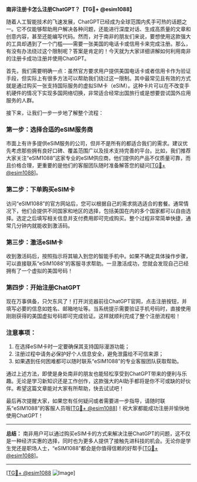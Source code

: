 **南非注册卡怎么注册ChatGPT？【TG💪+ @esim1088】**

随着人工智能技术的飞速发展，ChatGPT已经成为全球范围内炙手可热的话题之一。它不仅能够帮助用户解决各种问题，还能进行深度对话、生成高质量的文章和创意内容，甚至还能编写代码。然而，对于南非的朋友们来说，要想使用这款强大的工具却遇到了一个门槛——需要一张美国的电话卡或信用卡来完成注册。那么，有没有办法绕过这个限制呢？答案是肯定的！今天就为大家详细讲解如何利用南非的注册卡成功注册并使用ChatGPT。

首先，我们需要明确一点：虽然官方要求用户提供美国电话卡或者信用卡作为验证手段，但实际上有很多方法可以帮助我们绕过这一限制。其中最常见且有效的方式就是通过购买一张支持国际服务的虚拟SIM卡（eSIM）。这种卡片可以在不改变手机硬件的情况下实现多国网络切换，非常适合经常出国旅行或是想要尝试国外应用服务的人群。

接下来，让我们一步一步地了解整个流程：

### 第一步：选择合适的eSIM服务商
市面上有许多提供eSIM服务的公司，但并不是所有的都适合我们的需求。建议优先考虑那些拥有良好口碑、覆盖范围广以及技术支持完善的平台。比如，我们推荐大家关注“eSIM1088”这家专业的eSIM供应商，他们提供的产品不仅质量可靠，而且价格合理，更重要的是他们的客服团队随时准备解答您的疑问[[TG💪+ @esim1088](https://t.me/s/esim1088)]。

### 第二步：下单购买eSIM卡
访问“eSIM1088”的官方网站后，您可以根据自己的需求挑选适合的套餐。通常情况下，他们会提供不同国家和地区的选择，包括美国在内的多个国家都可以自由选择。选定之后填写相关信息并支付费用即可完成购买。整个过程非常简单快捷，通常几分钟内就能收到激活码。

### 第三步：激活eSIM卡
收到激活码后，按照指示将其输入到您的智能手机中。如果不确定具体操作步骤，可以直接联系“eSIM1088”的客服寻求帮助。一旦激活成功，您就会发现自己已经拥有了一个虚拟的美国号码！

### 第四步：开始注册ChatGPT
现在万事俱备，只欠东风了！打开浏览器前往ChatGPT官网，点击注册按钮，并填写必要的信息如姓名、邮箱地址等。当系统提示需要验证手机号码时，直接使用刚刚获得的美国虚拟号码即可完成验证。这样就顺利完成了整个注册流程啦！

### 注意事项：
1. 在选择eSIM卡时一定要确保其支持国际漫游功能；
2. 注册过程中请务必保护好个人信息安全，避免泄露给不可信来源；
3. 如果遇到任何困难都可以随时联系“eSIM1088”的专业客服团队获取帮助。

通过上述方法，即使是身处南非的朋友也能轻松享受到ChatGPT带来的便利与乐趣。无论是学习新知识还是工作创作，这款强大的AI助手都将是你不可或缺的好伙伴。希望这篇文章能对大家有所帮助，快去试试吧！

最后再次提醒大家，如果您有任何疑问或者需要进一步指导，请随时联系“eSIM1088”的客服人员哦[[TG💪+ @esim1088](https://t.me/s/esim1088)]！祝大家都能成功注册并愉快地使用ChatGPT！

---

**总结：**
南非用户可以通过购买eSIM卡的方式来解决注册ChatGPT的问题，这不仅是一种经济实惠的选择，同时也为更多人提供了接触先进科技的机会。无论你是学生党还是职场人士，“eSIM1088”都会是你值得信赖的好帮手[[TG💪+ @esim1088](https://t.me/s/esim1088)]。

---

[[TG💪+ @esim1088](https://t.me/s/esim1088) ![Image](https://i.postimg.cc/4NQfJmqS/Snipaste-2025-05-13-00-14-12.png)]